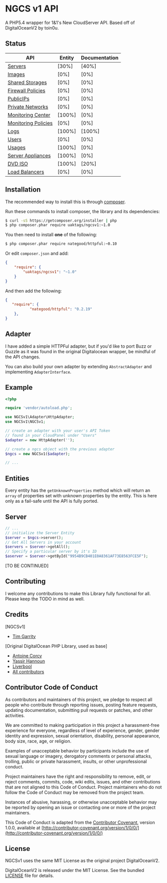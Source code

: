 NGCS v1 API
===========

A PHP5.4 wrapper for 1&1's New CloudServer API. Based off of DigitalOceanV2 by toin0u.

Status
------

API | Entity | Documentation |
--- | ------ | ------------- |
[Servers](https://cloudpanel-api.1and1.com/documentation/v1/#_servers) | [30%] | [40%] | (https://github.com/uaktags/NGCSv1#servers) |
[Images](https://cloudpanel-api.1and1.com/documentation/v1/#_images) | [0%] | [0%] | (https://github.com/uaktags/NGCSv1#images) |
[Shared Storages](https://cloudpanel-api.1and1.com/documentation/v1/#_shared_storages) | [0%] | [0%] | (https://github.com/uaktags/NGCSv1#shared_storages) |
[Firewall Policies](https://cloudpanel-api.1and1.com/documentation/v1/#_firewall_policies) | [0%] | [0%] | (https://github.com/uaktags/NGCSv1#firewall_policies) |
[PublicIPs](https://cloudpanel-api.1and1.com/documentation/v1/#_public_ips) | [0%] | [0%] | (https://github.com/uaktags/NGCSv1#public_ips) |
[Private Networks](https://cloudpanel-api.1and1.com/documentation/v1/#_private_networks) | [0%] | [0%] | (https://github.com/uaktags/NGCSv1#private_networks) |
[Monitoring Center](https://cloudpanel-api.1and1.com/documentation/v1/#_monitoring_center) | [100%] | [0%] | (https://github.com/uaktags/NGCSv1#monitoring_center) |
[Monitoring Policies](https://cloudpanel-api.1and1.com/documentation/v1/#_monitoring_policies) | [0%] | [0%] | (https://github.com/uaktags/NGCSv1#monitoring_policies) |
[Logs](https://cloudpanel-api.1and1.com/documentation/v1/#_logs) | [100%] | [100%] | (https://github.com/uaktags/NGCSv1#logs) |
[Users](https://cloudpanel-api.1and1.com/documentation/v1/#_users) | [0%] | [0%] | (https://github.com/uaktags/NGCSv1#users) |
[Usages](https://cloudpanel-api.1and1.com/documentation/v1/#_usages) | [100%] | [0%] | (https://github.com/uaktags/NGCSv1#usages) |
[Server Appliances](https://cloudpanel-api.1and1.com/documentation/v1/#_server_appliances) | [100%] | [0%] | (https://github.com/uaktags/NGCSv1#server_appliances) |
[DVD ISO](https://cloudpanel-api.1and1.com/documentation/v1/#_dvd_iso) | [100%] | [20%] | (https://github.com/uaktags/NGCSv1#dvd_iso) |
[Load Balancers](https://cloudpanel-api.1and1.com/documentation/v1/#_load_balancers) | [0%] | [0%] | (https://github.com/uaktags/NGCSv1#load_balancer) |


Installation
------------

The recommended way to install this is through [composer](http://getcomposer.org).

Run these commands to install composer, the library and its dependencies:

```bash
$ curl -sS https://getcomposer.org/installer | php
$ php composer.phar require uaktags/ngcsv1:~1.0
```

You then need to install **one** of the following:
```bash
$ php composer.phar require nategood/httpful:~0.10

```

Or edit `composer.json` and add:

```json
{
    "require": {
        "uaktags/ngcsv1": "~1.0"
    }
}
```

And then add the following:

```json
{
   "require": {
           "nategood/httpful": "0.2.19"
    },
}
```

Adapter
-------

I have added a simple HTTPFul adapter, but if you'd like to port Buzz or Guzzle as it was found in the original Digitalocean wrapper, be mindful of the API changes.

You can also build your own adapter by extending `AbstractAdapter` and implementing `AdapterInterface`.

Example
-------

```php
<?php

require 'vendor/autoload.php';

use NGCSv1\Adapter\HttpAdapter;
use NGCSv1\NGCSv1;

// create an adapter with your user's API Token
// found in your CloudPanel under "Users"
$adapter = new HttpAdapter('');

// create a ngcs object with the previous adapter
$ngcs = new NGCSv1($adapter);

// ...
```

Entities
--------

Every entity has the `getUnknownProperties` method which will return an `array` of properties set with unknown
properties by the entity. This is here only as a fail-safe until the API is fully ported.

Server
-------

```php
// ...
// initialize the Server Entity
$server = $ngcs->server();
// Get All Servers in your account
$servers = $server->getAll();
// Specify a particular server by it's ID
$aserver = $server->getById("9954B9CB401E0A8361AF73E8563FCE5F");
````

[TO BE CONTINUED]

Contributing
------------

I welcome any contributions to make this Library fully functional for all. Please keep the TODO in mind as well.

Credits
-------
[NGCSv1]
* [Tim Garrity](http://timgarrity.me)

[Original DigitalOcean PHP Library, used as base]
* [Antoine Corcy](https://twitter.com/toin0u)
* [Yassir Hannoun](https://twitter.com/yassirh)
* [Liverbool](https://github.com/liverbool)
* [All contributors](https://github.com/toin0u/DigitalOceanV2/contributors)


Contributor Code of Conduct
---------------------------

As contributors and maintainers of this project, we pledge to respect all people
who contribute through reporting issues, posting feature requests, updating
documentation, submitting pull requests or patches, and other activities.

We are committed to making participation in this project a harassment-free
experience for everyone, regardless of level of experience, gender, gender
identity and expression, sexual orientation, disability, personal appearance,
body size, race, age, or religion.

Examples of unacceptable behavior by participants include the use of sexual
language or imagery, derogatory comments or personal attacks, trolling, public
or private harassment, insults, or other unprofessional conduct.

Project maintainers have the right and responsibility to remove, edit, or reject
comments, commits, code, wiki edits, issues, and other contributions that are
not aligned to this Code of Conduct. Project maintainers who do not follow the
Code of Conduct may be removed from the project team.

Instances of abusive, harassing, or otherwise unacceptable behavior may be
reported by opening an issue or contacting one or more of the project
maintainers.

This Code of Conduct is adapted from the [Contributor
Covenant](http:contributor-covenant.org), version 1.0.0, available at
[http://contributor-covenant.org/version/1/0/0/](http://contributor-covenant.org/version/1/0/0/)

License
-------

NGCSv1 uses the same MIT License as the original project DigitalOceanV2.

DigitalOceanV2 is released under the MIT License. See the bundled
[LICENSE](https://github.com/toin0u/DigitalOceanV2/blob/master/LICENSE) file for details.